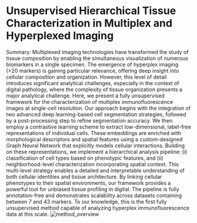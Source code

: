# Unsupervised Hierarchical Tissue Characterization in Multiplex and Hyperplexed Imaging
Summary: Multiplexed imaging technologies have transformed the study of tissue composition by enabling the simultaneous visualization of numerous biomarkers in a single specimen. The emergence of hyperplex imaging (>20 markers) is gaining particular relevance, offering deep insight into cellular composition and organization. However, this level of detail introduces significant analytical challenges, especially in the context of digital pathology, where the complexity of tissue organization presents a major analytical challenge. Here, we present a fully unsupervised framework for the characterization of multiplex immunofluorescence images at single-cell resolution. Our approach begins with the integration of two advanced deep learning-based cell segmentation strategies, followed by a post-processing step to refine segmentation accuracy. We then employ a contrastive learning scheme to extract low-dimensional, label-free representations of individual cells. These embeddings are enriched with morphological descriptors and spatial features using a custom-designed Graph Neural Network that explicitly models cellular interactions. Building on these representations, we implement a hierarchical analysis pipeline: (i) classification of cell types based on phenotypic features, and (ii) neighborhood-level characterization incorporating spatial context. This multi-level strategy enables a detailed and interpretable understanding of both cellular identities and tissue architecture. By linking cellular phenotypes to their spatial environments, our framework provides a powerful tool for unbiased tissue profiling in digital. The pipeline is fully annotation-free and demonstrates scalability across datasets containing between 7 and 43 markers. To our knowledge, this is the first fully unsupervised method capable of analyzing hyperplex immunofluorescence data at this scale. 
![method_overview](https://github.com/user-attachments/assets/fcdb45c5-2a66-4080-8b8a-3794e7aaaf47)

